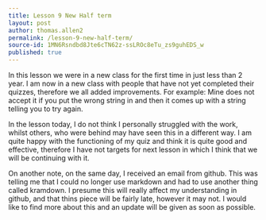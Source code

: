 ```yaml
---
title: Lesson 9 New Half term
layout: post
author: thomas.allen2
permalink: /lesson-9-new-half-term/
source-id: 1MN6Rsndbd8Jte6cTN62z-ssLROc8eTu_zs9guhEDS_w
published: true
---
```

In this lesson we were in a new class for the first time in just less than 2 year. I am now in a new class with people that have not yet completed their quizzes, therefore we all added improvements. For example: Mine does not accept it if you put the wrong string in and then it comes up with a string telling you to try again. 

In the lesson today, I do not think I personally struggled with the work, whilst others, who were behind may have seen this in a different way. I am quite happy with the functioning of my quiz and think it is  quite good and effective, therefore I have not targets for next lesson in which I think that we will be continuing with it.

On another note, on the same day, I received an email from github. This was telling me that I could no longer use markdown and had to use another thing called kramdown. I presume this will really affect my understanding in github, and that thins piece will be fairly late, however it may not. I would like to find more about this and an update will be given as soon as possible.

